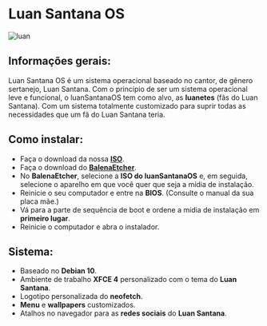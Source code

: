 # Luan Santana OS
![luan](https://raw.githubusercontent.com/luanSantanaOS/live-build/main/calamares/etc/calamares/branding/luansantanaos/welcome.png)
## Informações gerais:
Luan Santana OS é um sistema operacional baseado no cantor, de gênero sertanejo, Luan Santana. Com o princípio de ser um sistema operacional leve e funcional, o luanSantanaOS tem como alvo, as **luanetes** (fãs do Luan Santana). Com um sistema totalmente customizado para suprir todas as necessidades que um fã do Luan Santana teria. 

## Como instalar:
 - Faça o download da nossa [**ISO**](https://github.com/luanSantanaOS/luanSantanaOS/releases/download/1.0.0/luansantanaos-amd64.iso).
 - Faça o download do [**BalenaEtcher**](https://www.balena.io/etcher/).
 - No **BalenaEtcher**, selecione a **ISO do luanSantanaOS** e, em seguida, selecione o aparelho em que você quer que seja a mídia de instalação.
 - Reinicie o seu computador e entre na **BIOS**. (Consulte o manual da sua placa mãe.)
 - Vá para a parte de sequência de boot e ordene a mídia de instalação em **primeiro lugar**.
 - Reinicie o computador e abra o instalador.

## Sistema:

 - Baseado no **Debian 10**.
 - Ambiente de trabalho **XFCE 4** personalizado com o tema do **Luan
   Santana**.
 - Logotipo personalizada do **neofetch**.
 - **Menu** e **wallpapers** customizados.
 - Atalhos no navegador para as **redes sociais** do **Luan Santana**.
